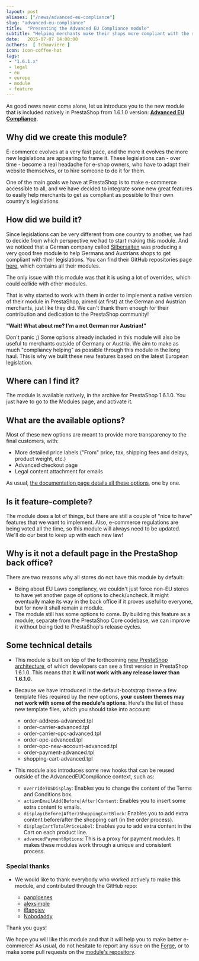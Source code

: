 ```yaml
---
layout: post
aliases: ["/news/advanced-eu-compliance"]
slug: "advanced-eu-compliance"
title:  "Presenting the Advanced EU Compliance module"
subtitle: "Helping merchants make their shops more compliant with the recent EU regulations."
date:   2015-07-07 14:00:00
authors:  [ tchauviere ]
icon: icon-coffee-hot
tags:
 - "1.6.1.x"
 - legal
 - eu
 - europe
 - module
 - feature
---
```


As good news never come alone, let us introduce you to the new module that is included natively in PrestaShop from 1.6.1.0 version: **[Advanced EU Compliance](https://github.com/PrestaShop/advancedeucompliance)**.

## Why did we create this module?

E-commerce evolves at a very fast pace, and the more it evolves the more new legislations are appearing to frame it. These legislations can - over time - become a real headache for e-shop owners, who have to adapt their website themselves, or to hire someone to do it for them.

One of the main goals we have at PrestaShop is to make e-commerce accessible to all, and we have decided to integrate some new great features to easily help merchants to get as compliant as possible to their own country's legislations.


## How did we build it?

Since legislations can be very different from one country to another, we had to decide from which perspective we had to start making this module. And we noticed that a German company called [Silbersaiten](http://www.silbersaiten.de) was producing a very good free module to help Germans and Austrians shops to get compliant with their legislations. You can find their GitHub repositories page [here](https://github.com/EU-Legal), which contains all their modules.

The only issue with this module was that it is using a lot of overrides, which could collide with other modules.

That is why started to work with them in order to implement a native version of their module in PrestaShop, aimed (at first) at the German and Austrian merchants, just like they did. We can't thank them enough for their contribution and dedication to the PrestaShop community!

**"Wait! What about me? I'm a not German nor Austrian!"**

Don't panic ;) Some options already included in this module will also be useful to merchants outside of Germany or Austria. We aim to make as much "compliancy helping" as possible through this module in the long haul. This is why we built these new features based on the latest European legislation.


## Where can I find it?

The module is available natively, in the archive for PrestaShop 1.6.1.0. You just have to go to the Modules page, and activate it.

## What are the available options?

Most of these new options are meant to provide more transparency to the final customers, with:

* More detailed price labels ("From" price, tax, shipping fees and delays, product weight, etc.)
* Advanced checkout page
* Legal content attachment for emails

As usual, [the documentation page details all these options](http://doc.prestashop.com/display/PS16/Administration+modules#Administrationmodules-AdvancedEUCompliance), one by one.


## Is it feature-complete?

The module does a lot of things, but there are still a couple of "nice to have" features that we want to implement. Also, e-commerce regulations are being voted all the time, so this module will always need to be updated. We'll do our best to keep up with each new law!


## Why is it not a default page in the PrestaShop back office?

There are two reasons why all stores do not have this module by default:

* Being about EU Laws compliancy, we couldn't just force non-EU stores to have yet another page of options to check/uncheck. It might eventually make its way in the back office if it proves useful to everyone, but for now it shall remain a module.
* The module still has some options to come. By building this feature as a module, separate from the PrestaShop Core codebase, we can improve it without being tied to PrestaShop's release cycles.


## Some technical details

- This module is built on top of the forthcoming [new PrestaShop architecture](http://build.prestashop.com/news/new-architecture-1-6-1-0/), of which developers can see a first version in PrestaShop 1.6.1.0. This means that **it will not work with any release lower than 1.6.1.0**.

- Because we have introduced in the default-bootstrap theme a few template files required by the new options, **your custom themes may not work with some of the module's options**. Here's the list of these new template files, which you should take into account:

	*  order-address-advanced.tpl
	*  order-carrier-advanced.tpl
	*  order-carrier-opc-advanced.tpl
	*  order-opc-advanced.tpl
	*  order-opc-new-account-advanced.tpl
	*  order-payment-advanced.tpl
	*  shopping-cart-advanced.tpl

- This module also introduces some new hooks that can be reused outside of the AdvancedEUCompliance context, such as:

	* `overrideTOSDisplay`: Enables you to change the content of the Terms and Conditions box.
	* `actionEmailAdd(Before|After)Content`: Enables you to insert some extra content to emails.
	* `display(Before|After)ShoppingCartBlock`: Enables you to add extra content before/after the shopping cart (in the order process).
	* `displayCartTotalPriceLabel`: Enables you to add extra content in the Cart on each product line.
	* `advancedPaymentOptions`: This is a proxy for payment modules. It makes these modules work through a unique and consistent process.


### Special thanks

- We would like to thank everybody who worked actively to make this module, and contributed through the GitHub repo:

	* [panploenes](https://github.com/panploenes)
	* [alexsimple](https://github.com/alexsimple)
	* [jBangiev](https://github.com/jBangiev)
	* [Nobodaddy](https://github.com/Nobodaddy)

Thank you guys!

We hope you will like this module and that it will help you to make better e-commerce! As usual, do not hesitate to report any issue on the [Forge](https://forge.prestashop.com), or to make some pull requests on the [module's repository](https://github.com/PrestaShop/advancedeucompliance).
